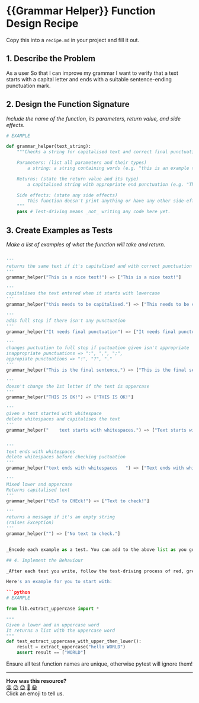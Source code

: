 # {{Grammar Helper}} Function Design Recipe

Copy this into a `recipe.md` in your project and fill it out.

## 1. Describe the Problem

As a user
So that I can improve my grammar
I want to verify that a text starts with a capital letter and ends with a suitable sentence-ending punctuation mark.

## 2. Design the Function Signature

_Include the name of the function, its parameters, return value, and side effects._

```python
# EXAMPLE

def grammar_helper(text_string):
    """Checks a string for capitalised text and correct final punctuation 

    Parameters: (list all parameters and their types)
        a string: a string containing words (e.g. "this is an example to work on")

    Returns: (state the return value and its type)
        a capitalised string with appropriate end punctuation (e.g. "This is an example to work on!")

    Side effects: (state any side effects)
        This function doesn't print anything or have any other side-effects
    """
    pass # Test-driving means _not_ writing any code here yet.
```

## 3. Create Examples as Tests

_Make a list of examples of what the function will take and return._

```python

'''
returns the same text if it's capitalised and with correct punctuation
'''
grammar_helper("This is a nice text!") => ["This is a nice text!"]

'''
capitalises the text entered when it starts with lowercase
'''
grammar_helper("this needs to be capitalised.") => ["This needs to be capitalised."]

'''
adds full stop if there isn't any punctuation
'''
grammar_helper("It needs final punctuation") => ["It needs final punctuation."]

'''
changes puctuation to full stop if puctuation given isn't appropriate
inappropriate punctuations => ":", ",", ";",
appropiate punctuations => "!", "?", "."
'''
grammar_helper("This is the final sentence,") => ["This is the final sentence."]

'''
doesn't change the 1st letter if the text is uppercase
'''
grammar_helper("THIS IS OK!") => ["THIS IS OK!"]

'''
given a text started with whitespace
delete whitespaces and capitalises the text
'''
grammar_helper("    text starts with whitespaces.") => ["Text starts with whitespaces."]


'''
text ends with whitespaces
delete whitespaces before checking puctuation
'''
grammar_helper("text ends with whitespaces   ") => ["Text ends with whitespaces."]

'''
Mixed lower and uppercase
Returns capitalised text
'''
grammar_helper("tExT to CHEck!") => ["Text to check!"]

'''
returns a message if it's an empty string
(raises Exception)
'''
grammar_helper("") => ["No text to check."]


_Encode each example as a test. You can add to the above list as you go._

## 4. Implement the Behaviour

_After each test you write, follow the test-driving process of red, green, refactor to implement the behaviour._

Here's an example for you to start with:

```python
# EXAMPLE

from lib.extract_uppercase import *

"""
Given a lower and an uppercase word
It returns a list with the uppercase word
"""
def test_extract_uppercase_with_upper_then_lower():
    result = extract_uppercase("hello WORLD")
    assert result == ["WORLD"]

```

Ensure all test function names are unique, otherwise pytest will ignore them!


<!-- BEGIN GENERATED SECTION DO NOT EDIT -->

---

**How was this resource?**  
[😫](https://airtable.com/shrUJ3t7KLMqVRFKR?prefill_Repository=makersacademy%2Fgolden-square-in-python&prefill_File=resources%2Fsingle_function_recipe_template.md&prefill_Sentiment=😫) [😕](https://airtable.com/shrUJ3t7KLMqVRFKR?prefill_Repository=makersacademy%2Fgolden-square-in-python&prefill_File=resources%2Fsingle_function_recipe_template.md&prefill_Sentiment=😕) [😐](https://airtable.com/shrUJ3t7KLMqVRFKR?prefill_Repository=makersacademy%2Fgolden-square-in-python&prefill_File=resources%2Fsingle_function_recipe_template.md&prefill_Sentiment=😐) [🙂](https://airtable.com/shrUJ3t7KLMqVRFKR?prefill_Repository=makersacademy%2Fgolden-square-in-python&prefill_File=resources%2Fsingle_function_recipe_template.md&prefill_Sentiment=🙂) [😀](https://airtable.com/shrUJ3t7KLMqVRFKR?prefill_Repository=makersacademy%2Fgolden-square-in-python&prefill_File=resources%2Fsingle_function_recipe_template.md&prefill_Sentiment=😀)  
Click an emoji to tell us.

<!-- END GENERATED SECTION DO NOT EDIT -->
